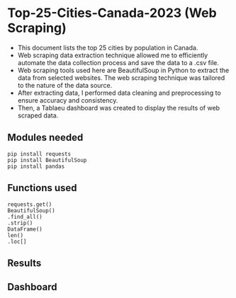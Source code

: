 # Top-25-Cities-Canada-2023  (Web Scraping)
* This document lists the top 25 cities by population in Canada.  
* Web scraping data extraction technique allowed me to efficiently automate the data collection process and save the data to a .csv file.
* Web scraping tools used here are BeautifulSoup in Python to extract the data from selected websites. The web scraping technique was tailored to the nature of the data source.
* After extracting data, I performed data cleaning and preprocessing to ensure accuracy and consistency.
* Then, a Tablaeu dashboard was created to display the results of web scraped data. 

## Modules needed
```
pip install requests
pip install BeautifulSoup
pip install pandas
```
## Functions used  

```
requests.get()
BeautifulSoup()
.find_all()
.strip()
DataFrame()
len()
.loc[]
```
## Results




## Dashboard  

